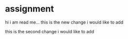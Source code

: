 # assignment
 hi i am read me...
 this is the new change i would like to add

 this is the second change i would like to add

